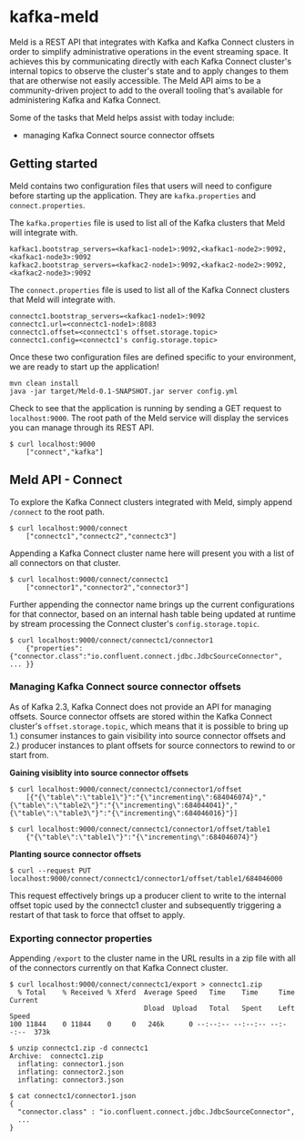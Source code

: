 # kafka-meld
Meld is a REST API that integrates with Kafka and Kafka Connect clusters in order to simplify administrative operations in the event streaming space. It achieves this by communicating directly with each Kafka Connect cluster's internal topics to observe the cluster's state and to apply changes to them that are otherwise not easily accessible. The Meld API aims to be a community-driven project to add to the overall tooling that's available for administering Kafka and Kafka Connect.

Some of the tasks that Meld helps assist with today include:
- managing Kafka Connect source connector offsets

## Getting started
Meld contains two configuration files that users will need to configure before starting up the application. They are `kafka.properties` and `connect.properties`.

The `kafka.properties` file is used to list all of the Kafka clusters that Meld will integrate with.
```
kafkac1.bootstrap_servers=<kafkac1-node1>:9092,<kafkac1-node2>:9092,<kafkac1-node3>:9092
kafkac2.bootstrap_servers=<kafkac2-node1>:9092,<kafkac2-node2>:9092,<kafkac2-node3>:9092
```

The `connect.properties` file is used to list all of the Kafka Connect clusters that Meld will integrate with.
```
connectc1.bootstrap_servers=<kafkac1-node1>:9092
connectc1.url=<connectc1-node1>:8083
connectc1.offset=<connectc1's offset.storage.topic>
connectc1.config=<connectc1's config.storage.topic>
````

Once these two configuration files are defined specific to your environment, we are ready to start up the application! 

```
mvn clean install
java -jar target/Meld-0.1-SNAPSHOT.jar server config.yml
```

Check to see that the application is running by sending a GET request to `localhost:9000`. The root path of the Meld service will display the services you can manage through its REST API.

```
$ curl localhost:9000
    ["connect","kafka"]
```

## Meld API - Connect

To explore the Kafka Connect clusters integrated with Meld, simply append `/connect` to the root path.

```
$ curl localhost:9000/connect
    ["connectc1","connectc2","connectc3"]
```

Appending a Kafka Connect cluster name here will present you with a list of all connectors on that cluster.
```
$ curl localhost:9000/connect/connectc1
    ["connector1","connector2","connector3"]
```

Further appending the connector name brings up the current configurations for that connector, based on an internal hash table being updated at runtime by stream processing the Connect cluster's `config.storage.topic`.

```
$ curl localhost:9000/connect/connectc1/connector1
    {"properties":{"connector.class":"io.confluent.connect.jdbc.JdbcSourceConnector", ... }}
```

### Managing Kafka Connect source connector offsets
As of Kafka 2.3, Kafka Connect does not provide an API for managing offsets. Source connector offsets are stored within the Kafka Connect cluster's `offset.storage.topic`, which means that it is possible to bring up 1.) consumer instances to gain visibility into source connector offsets and 2.) producer instances to plant offsets for source connectors to rewind to or start from.

**Gaining visiblity into source connector offsets**
```
$ curl localhost:9000/connect/connectc1/connector1/offset
    [{"{\"table\":\"table1\"}":"{\"incrementing\":684046074}","{\"table\":\"table2\"}":"{\"incrementing\":684044041}","{\"table\":\"table3\"}":"{\"incrementing\":684046016}"}]

$ curl localhost:9000/connect/connectc1/connector1/offset/table1
    {"{\"table\":\"table1\"}":"{\"incrementing\":684046074}"}
```

**Planting source connector offsets**
```
$ curl --request PUT localhost:9000/connect/connectc1/connector1/offset/table1/684046000
```
This request effectively brings up a producer client to write to the internal offset topic used by the connectc1 cluster and subsequently triggering a restart of that task to force that offset to apply.

### Exporting connector properties

Appending `/export` to the cluster name in the URL results in a zip file with all of the connectors currently on that Kafka Connect cluster.

```
$ curl localhost:9000/connect/connectc1/export > connectc1.zip
  % Total    % Received % Xferd  Average Speed   Time    Time     Time  Current
                                 Dload  Upload   Total   Spent    Left  Speed
100 11844    0 11844    0     0   246k      0 --:--:-- --:--:-- --:--:--  373k

$ unzip connectc1.zip -d connectc1
Archive:  connectc1.zip
  inflating: connector1.json
  inflating: connector2.json
  inflating: connector3.json

$ cat connectc1/connector1.json
{
  "connector.class" : "io.confluent.connect.jdbc.JdbcSourceConnector",
  ...
}
```
